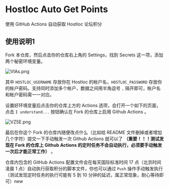 # Hostloc Auto Get Points
使用 GitHub Actions 自动获取 Hostloc 论坛积分

## 使用说明1

Fork 本仓库，然后点击你的仓库右上角的 Settings，找到 Secrets 这一项，添加两个秘密环境变量。

![VIAs.png](https://img.xirikm.net/images/VIAs.png)

其中 `HOSTLOC_USERNAME` 存放你在 Hostloc 的帐户名，`HOSTLOC_PASSWORD` 存放你的帐户密码。支持同时添加多个帐户，数据之间用半角逗号 `,` 隔开即可，帐户名和帐户密码需一一对应。

设置好环境变量后点击你的仓库上方的 Actions 选项，会打开一个如下的页面，点击 `I understand...` 按钮确认在 Fork 的仓库上启用 Github Actions 。

![VZ5E.png](https://img.xirikm.net/images/VZ5E.png)

最后在你这个 Fork 的仓库内随便改点什么（比如给 README 文件删掉或者增加几个字符）提交一下手动触发一次 Github Actions 就可以了 **（重要！！！测试发现在 Fork 的仓库上 Github Actions 的定时任务不会自动执行，必须要手动触发一次后才能正常工作）** 。

仓库内包含的 GitHub Actions 配置文件会在每天国际标准时间 17 点（北京时间凌晨 1 点）自动执行获取积分的脚本文件，你也可以通过 `Push` 操作手动触发执行（测试发现定时任务的执行可能有 5 到 10 分钟的延迟，属正常现象，耐心等待即可）new
 
 
